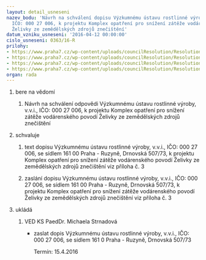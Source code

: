 ```yaml
---
layout: detail_usneseni
nazev_bodu: 'Návrh na schválení dopisu Výzkumnému ústavu rostlinné výroby, v.v.i.,
  IČO: 000 27 006, k projektu Komplex opatření pro snížení zátěže vodárenského povodí
  Želivky ze zemědělských zdrojů znečištění'
datum_vzniku_usneseni: '2016-04-12 00:00:00'
cislo_usneseni: 0363/16-R
prilohy:
- https://www.praha7.cz/wp-content/uploads/councilResolution/Resolutions/27558/export/DuvodovazpravaZelivka~44329.doc
- https://www.praha7.cz/wp-content/uploads/councilResolution/Resolutions/27558/export/Projektovyzamer~44328.pdf
- https://www.praha7.cz/wp-content/uploads/councilResolution/Resolutions/27558/export/MC_P7__odpoved_starosta2~44327.doc
- https://www.praha7.cz/wp-content/uploads/councilResolution/Resolutions/27558/export/export~299620.pdf
organ: rada
---
```

<ol class="urzList_view" id="urzList">
<li class="urzClass1" id=""><span name="1">bere na vědomí</span> 
<ol class="urzOlClass">
<li class="urzClass2" style="TEXT-ALIGN: left" id=""><span><p>Návrh na schválení odpovědi Výzkumnému ústavu rostlinné výroby, v.v.i., IČO: 000 27 006, k projektu Komplex opatření pro snížení zátěže vodárenského povodí Želivky ze zemědělských zdrojů znečištění</p></span></li></ol></li>
<li class="urzClass1" id=""><span name="24">schvaluje</span> 
<ol class="urzOlClass">
<li class="urzClass2" style="TEXT-ALIGN: left" id=""><span><p>text dopisu Výzkumnému ústavu rostlinné výroby, v.v.i., IČO: 000 27 006, se sídlem 161 00 Praha - Ruzyně, Drnovská 507/73, k projektu Komplex opatření pro snížení zátěže vodárenského povodí Želivky ze zemědělských zdrojů znečištění viz příloha č. 3</p></span></li>
<li class="urzClass2" style="TEXT-ALIGN: left" id=""><span><p>zaslání dopisu Výzkumnému ústavu rostlinné výroby, v.v.i., IČO: 000 27 006, se sídlem 161 00 Praha - Ruzyně, Drnovská 507/73, k projektu Komplex opatření pro snížení zátěže vodárenského povodí Želivky ze zemědělských zdrojů znečištění viz příloha č. 3</p></span></li></ol></li><li class="urzClass1" id="urzUkoly"><span name="1">ukládá</span><ol class="urzOlClass"><li class="urzClass2"><span><p>VED KS PaedDr. Michaela Strnadová</p></span><ul class="urzUlClass"><li class="urzClass3"><span><p>zaslat dopis Výzkumnému ústavu rostlinné výroby, v.v.i., IČO: 000 27 006, se sídlem 161 0 Praha - Ruzyně, Drnovská 507/73</p></span><span class="urzUkolTermin">  Termín:&nbsp;15.4.2016</span></li></ul></li></ol></li>
</ol>